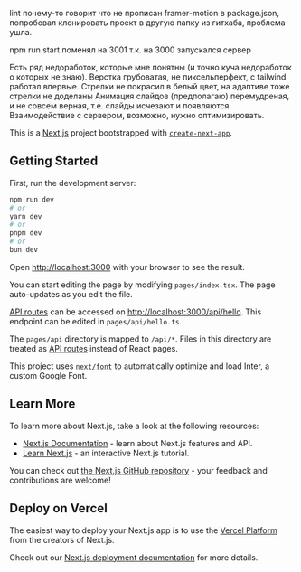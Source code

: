 lint почему-то говорит что не прописан framer-motion в package.json, попробовал клонировать проект в другую папку из гитхаба, проблема ушла.

npm run start поменял на 3001 т.к. на 3000 запускался сервер

Есть ряд недоработок, которые мне понятны (и точно куча недоработок о которых не знаю).
Верстка грубоватая, не пиксельперфект, с tailwind работал впервые. Стрелки не покрасил в белый цвет, на адаптиве тоже стрелки не доделаны
Анимация слайдов (предполагаю) перемудреная, и не совсем верная, т.е. слайды исчезают и появляются.
Взаимодействие с сервером, возможно, нужно оптимизировать.


This is a [Next.js](https://nextjs.org/) project bootstrapped with [`create-next-app`](https://github.com/vercel/next.js/tree/canary/packages/create-next-app).

## Getting Started

First, run the development server:

```bash
npm run dev
# or
yarn dev
# or
pnpm dev
# or
bun dev
```

Open [http://localhost:3000](http://localhost:3000) with your browser to see the result.

You can start editing the page by modifying `pages/index.tsx`. The page auto-updates as you edit the file.

[API routes](https://nextjs.org/docs/api-routes/introduction) can be accessed on [http://localhost:3000/api/hello](http://localhost:3000/api/hello). This endpoint can be edited in `pages/api/hello.ts`.

The `pages/api` directory is mapped to `/api/*`. Files in this directory are treated as [API routes](https://nextjs.org/docs/api-routes/introduction) instead of React pages.

This project uses [`next/font`](https://nextjs.org/docs/basic-features/font-optimization) to automatically optimize and load Inter, a custom Google Font.

## Learn More

To learn more about Next.js, take a look at the following resources:

- [Next.js Documentation](https://nextjs.org/docs) - learn about Next.js features and API.
- [Learn Next.js](https://nextjs.org/learn) - an interactive Next.js tutorial.

You can check out [the Next.js GitHub repository](https://github.com/vercel/next.js/) - your feedback and contributions are welcome!

## Deploy on Vercel

The easiest way to deploy your Next.js app is to use the [Vercel Platform](https://vercel.com/new?utm_medium=default-template&filter=next.js&utm_source=create-next-app&utm_campaign=create-next-app-readme) from the creators of Next.js.

Check out our [Next.js deployment documentation](https://nextjs.org/docs/deployment) for more details.
